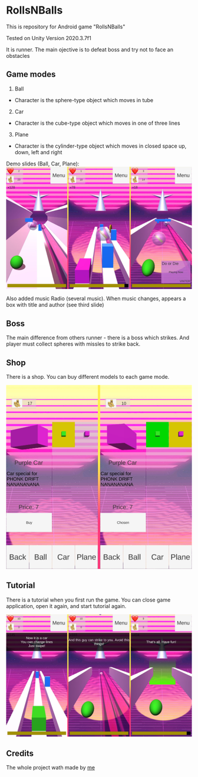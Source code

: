 # RollsNBalls
This is repository for Android game "RollsNBalls"

Tested on Unity Version 2020.3.7f1

It is runner. The main ojective is to defeat boss and try not to face an obstacles

## Game modes
1. Ball
- Character is the sphere-type object which moves in tube
2. Car
- Character is the cube-type object which moves in one of three lines
3. Plane
- Character is the cylinder-type object which moves in closed space up, down, left and right

Demo slides (Ball, Car, Plane):
<img src="./Readme Images/Demo.png" title="Ball, Car and Plane">

Also added music Radio (several music). When music changes, appears a box with title and author (see third slide)

## Boss
The main difference from others runner - there is a boss which strikes. And player must collect spheres with missles to strike back.

## Shop
There is a shop. You can buy different models to each game mode.

<img src="./Readme Images/Shop.png">

## Tutorial
There is a tutorial when you first run the game. You can close game application, open it again, and start tutorial again.

<img src="./Readme Images/Tutorial.png">

## Credits
The whole project wath made by [me](https://github.com/savukhin)